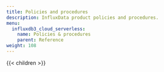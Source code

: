```yaml
---
title: Policies and procedures
description: InfluxData product policies and procedures.
menu:
  influxdb3_cloud_serverless:
    name: Policies & procedures
    parent: Reference
weight: 108
---
```


{{< children >}}
